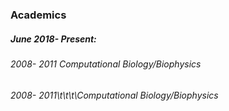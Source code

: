 ### Academics

##### June 2018- Present:
###### 2008- 2011			Computational Biology/Biophysics

###### 2008- 2011\t\t\t\Computational Biology/Biophysics

<br>
<br>